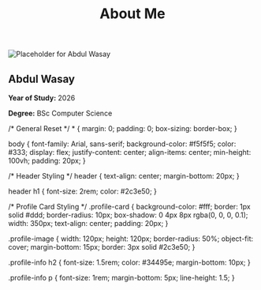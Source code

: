 <!DOCTYPE html>
<html lang="en">
<head>
    <meta charset="UTF-8">
    <meta name="viewport" content="width=device-width, initial-scale=1.0">
    <title>About Abdul Wasay</title>
    <link rel="stylesheet" href="styles.css">
</head>
<body>
    <header>
        <h1>About Me</h1>
    </header>
    <section class="profile-card">
        <img src="placeholder.jpg" alt="Placeholder for Abdul Wasay" class="profile-image">
        <div class="profile-info">
            <h2>Abdul Wasay</h2>
            <p><strong>Year of Study:</strong> 2026</p>
            <p><strong>Degree:</strong> BSc Computer Science</p>
        </div>
    </section>
</body>
</html>
/* General Reset */
* {
    margin: 0;
    padding: 0;
    box-sizing: border-box;
}

body {
    font-family: Arial, sans-serif;
    background-color: #f5f5f5;
    color: #333;
    display: flex;
    justify-content: center;
    align-items: center;
    min-height: 100vh;
    padding: 20px;
}

/* Header Styling */
header {
    text-align: center;
    margin-bottom: 20px;
}

header h1 {
    font-size: 2rem;
    color: #2c3e50;
}

/* Profile Card Styling */
.profile-card {
    background-color: #fff;
    border: 1px solid #ddd;
    border-radius: 10px;
    box-shadow: 0 4px 8px rgba(0, 0, 0, 0.1);
    width: 350px;
    text-align: center;
    padding: 20px;
}

.profile-image {
    width: 120px;
    height: 120px;
    border-radius: 50%;
    object-fit: cover;
    margin-bottom: 15px;
    border: 3px solid #2c3e50;
}

.profile-info h2 {
    font-size: 1.5rem;
    color: #34495e;
    margin-bottom: 10px;
}

.profile-info p {
    font-size: 1rem;
    margin-bottom: 5px;
    line-height: 1.5;
}
